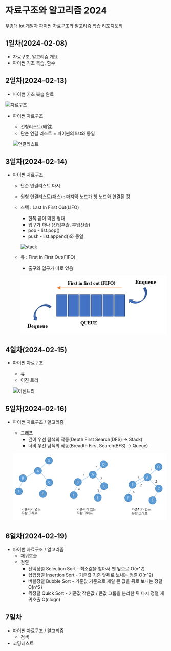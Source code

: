 # 자료구조와 알고리즘 2024
부경대 Iot 개발자 파이썬 자료구조와 알고리즘 학습 리포지토리

## 1일차(2024-02-08)
- 자료구조, 알고리즘 개요
- 파이썬 기초 복습, 함수

## 2일차(2024-02-13)
- 파이썬 기초 복습 완료

![자료구조](https://t1.daumcdn.net/cfile/tistory/23202B4C53FDC5600C)

- 파이썬 자료구조
    - 선형리스트(배열)
    - 단순 연결 리스트 = 파이썬의 list와 동일

    ![연결리스트](https://upload.wikimedia.org/wikipedia/commons/9/9c/Single_linked_list.png)

## 3일차(2024-02-14)
- 파이썬 자료구조
    - 단순 연결리스트 다시
    - 원형 연결리스트(패스) : 마지막 노드가 첫 노드와 연결된 것
    - 스택 : Last In First Out(LIFO)
        - 한쪽 끝이 막힌 형태
        - 입구가 하나 (선입후출, 후입선출)
        - pop - list.pop()
        - push - list.append()와 동일

        ![stack](https://cs.lmu.edu/~ray/images/stack.gif)
    - 큐 : First In First Out(FIFO)
        - 출구와 입구가 따로 있음

        ![queue](https://raw.githubusercontent.com/Hwangji99/ds-and-algorithm-2024/main/images/queue.png)

## 4일차(2024-02-15)
- 파이썬 자료구조
    - 큐
    - 이진 트리

    ![이진트리](https://kahee.github.io//assets/post_img/tree3.png)

## 5일차(2024-02-16)
- 파이썬 자료구조 / 알고리즘
    - 그래프
        - 깊이 우선 탐색의 작동(Depth First Search(DFS) -> Stack)
        - 너비 우선 탐색의 작동(Breadth First Search(BFS) -> Queue)

    ![graph](https://raw.githubusercontent.com/Hwangji99/ds-and-algorithm-2024/main/images/GRAPH2.png)

## 6일차(2024-02-19)
- 파이썬 자료구조 / 알고리즘
    - 재귀호출
    - 정렬
        - 선택정렬 Selection Sort - 최소값을 찾아서 맨 앞으로 O(n^2)
        - 삽입정렬 Insertion Sort - 기준값 기준 앞뒤로 보내는 정렬 O(n^2)
        - 버블정렬 Bubble Sort - 기준값 기준으로 제일 큰 값을 뒤로 보내는 정렬 O(n^2)
        - 퀵정렬 Quick Sort - 기준값 작은값 / 큰값 그룹을 분리한 뒤 다시 정렬 재귀호출 O(nlogn)

## 7일차
- 파이썬 자료구조 / 알고리즘
    - 검색
- 코딩테스트

